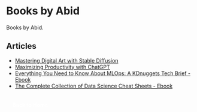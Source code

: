 # Books by Abid

Books by Abid.

## Articles

- [Mastering Digital Art with Stable Diffusion](https://machinelearningmastery.com/mastering-digital-art-with-stable-diffusion/)
- [Maximizing Productivity with ChatGPT](https://machinelearningmastery.com/productivity-with-chatgpt/)
- [Everything You Need to Know About MLOps: A KDnuggets Tech Brief - Ebook](https://www.kdnuggets.com/tech-brief-everything-you-need-to-know-about-mlops) 
- [The Complete Collection of Data Science Cheat Sheets - Ebook](https://www.kdnuggets.com/news/subscribe.html)

<a href="/" class="button" style="display: flex; align-items: center; justify-content: center; padding: 4px 12px; width: max-content; background: var(--primary-color); color: white; text-decoration: none; border-radius: 4px; margin-top: 30px; font-weight: bold; font-size: 1em; transition: transform 0.2s ease;"><i class="fas fa-home"></i><span style="margin-left: 5px;">Back to Home</span></a>
